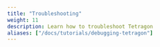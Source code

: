 ```yaml
---
title: "Troubleshooting"
weight: 11
description: Learn how to troubleshoot Tetragon
aliases: ["/docs/tutorials/debugging-tetragon"]
---
```



